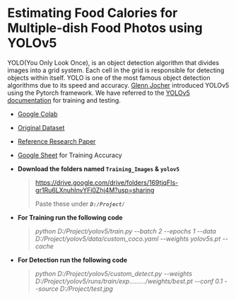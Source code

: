# Estimating Food Calories for Multiple-dish Food Photos using YOLOv5
YOLO(You Only Look Once), is an object detection algorithm that divides images into a grid system. Each cell in the grid is responsible for detecting objects within itself. YOLO is one of the most famous object detection algorithms due to its speed and accuracy. [Glenn Jocher](https://www.linkedin.com/in/glenn-jocher) introduced YOLOv5 using the Pytorch framework. We have referred to the [YOLOv5 documentation](https://docs.ultralytics.com) for training and testing.

- [Google Colab](https://colab.research.google.com/github/Arghya-Sengupta/Major-Project/blob/main/YOLOv5.ipynb)

- [Original Dataset](http://foodcam.mobi/dataset100.html)

- [Reference Research Paper](https://drive.google.com/file/d/1jsvMc41_EPGKejEG-NMBzA6Ll6HqRhKa/view?usp=sharing)

- [Google Sheet](https://docs.google.com/spreadsheets/d/1_HPeNQ58W921psJhpR_WhonspteSroTeWoLdOJyyVaw/edit?usp=sharing) for Training Accuracy

- **Download the folders named `Training_Images` & `yolov5`**
   > https://drive.google.com/drive/folders/169tjqFIs-gr1Ru6LXnuhInvYFi0Zhj4M?usp=sharing
   > 
   > Paste these under ***`D:/Project/`***

- **For Training run the following code**
   > *python D:/Project/yolov5/train.py --batch 2 --epochs 1 --data D:/Project/yolov5/data/custom_coco.yaml --weights yolov5s.pt --cache*

- **For Detection run the following code**
   > *python D:/Project/yolov5/custom_detect.py --weights D:/Project/yolov5/runs/train/exp........./weights/best.pt --conf 0.1 --source D:/Project/test.jpg*
